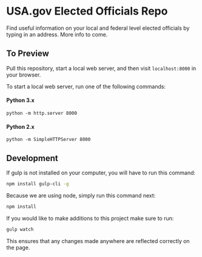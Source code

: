 # USA.gov Elected Officials Repo
Find useful information on your local and federal level elected officials by typing in an address. More info to come.

## To Preview
Pull this repository, start a local web server, and then visit `localhost:8000` in your browser.

To start a local web server, run one of the following commands:

#### Python 3.x
`python -m http.server 8000`

#### Python 2.x
`python -m SimpleHTTPServer 8000`

## Development
If gulp is not installed on your computer, you will have to run this command:

```bash
npm install gulp-cli -g
```

Because we are using node, simply run this command next:
```bash
npm install
```

If you would like to make additions to this project make sure to run:

```bash
gulp watch
```

This ensures that any changes made anywhere are reflected correctly on the page.


